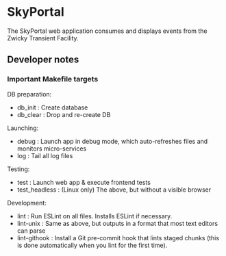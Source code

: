 # SkyPortal

The SkyPortal web application consumes and displays events from the
Zwicky Transient Facility.

## Developer notes

### Important Makefile targets

DB preparation:

- db_init : Create database
- db_clear : Drop and re-create DB

Launching:

- debug : Launch app in debug mode, which auto-refreshes files and
          monitors micro-services
- log : Tail all log files

Testing:

- test : Launch web app & execute frontend tests
- test_headless : (Linux only) The above, but without a visible
                  browser

Development:

- lint : Run ESLint on all files.  Installs ESLint if necessary.
- lint-unix : Same as above, but outputs in a format that most text
              editors can parse
- lint-githook : Install a Git pre-commit hook that lints staged
                 chunks (this is done automatically when you lint
                 for the first time).

